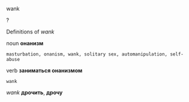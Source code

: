 wank

?


Definitions of _wank_

noun
**онанизм**

    masturbation, onanism, wank, solitary sex, automanipulation, self-abuse

verb
**заниматься онанизмом**

    wank

_wank_
**дрочить**, **дрочу**